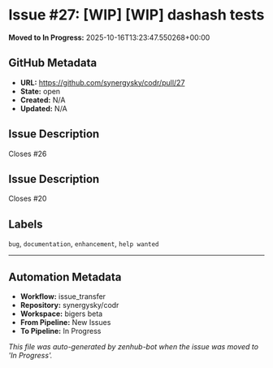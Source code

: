 # Issue #27: [WIP] [WIP] dashash tests

**Moved to In Progress:** 2025-10-16T13:23:47.550268+00:00

## GitHub Metadata

- **URL:** https://github.com/synergysky/codr/pull/27
- **State:** open
- **Created:** N/A
- **Updated:** N/A

## Issue Description

Closes #26

## Issue Description
Closes #20

## Labels
`bug`, `documentation`, `enhancement`, `help wanted`



---

## Automation Metadata

- **Workflow:** issue_transfer
- **Repository:** synergysky/codr
- **Workspace:** bigers beta
- **From Pipeline:** New Issues
- **To Pipeline:** In Progress

*This file was auto-generated by zenhub-bot when the issue was moved to 'In Progress'.*